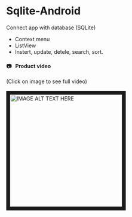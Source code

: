# Sqlite-Android
Connect app with database (SQLite)

- Context menu
- ListView
- Instert, update, detele, search, sort.

#### :camera: &nbsp; Product video
(Click on image to see full video) <br><br>
<a href="http://www.youtube.com/watch?feature=player_embedded&v=czV4nv_iNk4
" target="_blank"><img src="https://user-images.githubusercontent.com/43869718/66718884-1116b180-ee13-11e9-97c9-65b8476c1b2f.png" 
alt="IMAGE ALT TEXT HERE" width="300" border="10" /></a>

